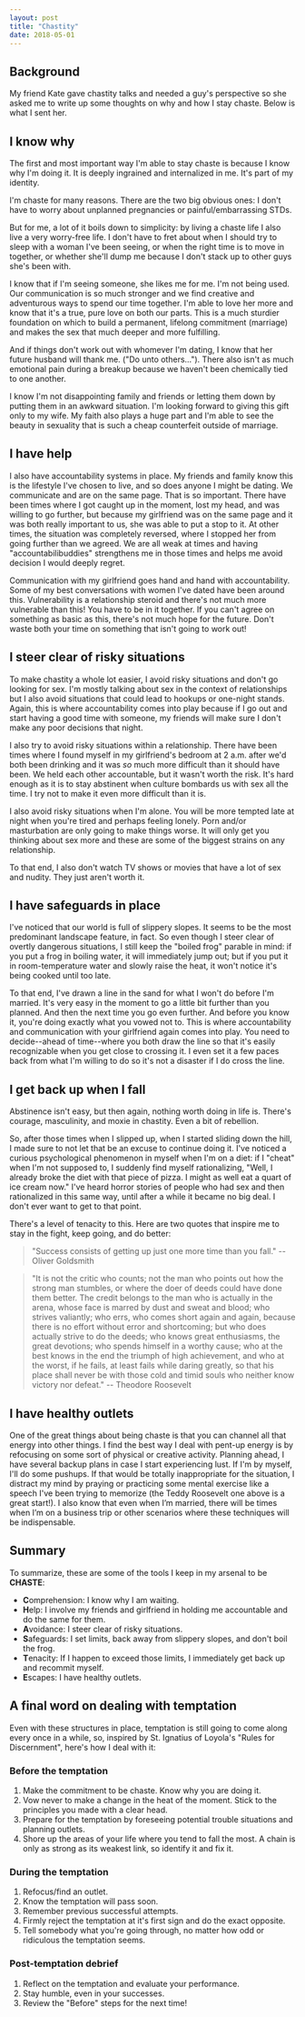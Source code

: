 ```yaml
---
layout: post
title: "Chastity"
date: 2018-05-01
---
```


## Background
My friend Kate gave chastity talks and needed a guy's perspective so she asked me to write up some thoughts on why and how I stay chaste. Below is what I sent her.

## I know why
The first and most important way I'm able to stay chaste is because I know why I'm doing it. It is deeply ingrained and internalized in me. It's part of my identity.

I'm chaste for many reasons. There are the two big obvious ones: I don't have to worry about unplanned pregnancies or painful/embarrassing STDs.

But for me, a lot of it boils down to simplicity: by living a chaste life I also live a very worry-free life. I don't have to fret about when I should try to sleep with a woman I've been seeing, or when the right time is to move in together, or whether she'll dump me because I don't stack up to other guys she's been with.

I know that if I'm seeing someone, she likes me for me. I'm not being used. Our communication is so much stronger and we find creative and adventurous ways to spend our time together. I'm able to love her more and know that it's a true, pure love on both our parts. This is a much sturdier foundation on which to build a permanent, lifelong commitment (marriage) and makes the sex that much deeper and more fulfilling.

And if things don't work out with whomever I'm dating, I know that her future husband will thank me. ("Do unto others..."). There also isn't as much emotional pain during a breakup because we haven't been chemically tied to one another.

I know I'm not disappointing family and friends or letting them down by putting them in an awkward situation. I'm looking forward to giving this gift only to my wife. My faith also plays a huge part and I'm able to see the beauty in sexuality that is such a cheap counterfeit outside of marriage.

## I have help
I also have accountability systems in place. My friends and family know this is the lifestyle I've chosen to live, and so does anyone I might be dating. We communicate and are on the same page. That is so important. There have been times where I got caught up in the moment, lost my head, and was willing to go further, but because my girlfriend was on the same page and it was both really important to us, she was able to put a stop to it. At other times, the situation was completely reversed, where I stopped her from going further than we agreed. We are all weak at times and having "accountabilibuddies" strengthens me in those times and helps me avoid decision I would deeply regret.

Communication with my girlfriend goes hand and hand with accountability. Some of my best conversations with women I've dated have been around this. Vulnerability is a relationship steroid and there's not much more vulnerable than this! You have to be in it together. If you can't agree on something as basic as this, there's not much hope for the future. Don't waste both your time on something that isn't going to work out!

## I steer clear of risky situations
To make chastity a whole lot easier, I avoid risky situations and don't go looking for sex. I'm mostly talking about sex in the context of relationships but I also avoid situations that could lead to hookups or one-night stands. Again, this is where accountability comes into play because if I go out and start having a good time with someone, my friends will make sure I don't make any poor decisions that night.

I also try to avoid risky situations within a relationship. There have been times where I found myself in my girlfriend's bedroom at 2 a.m. after we'd both been drinking and it was _so_ much more difficult than it should have been. We held each other accountable, but it wasn't worth the risk. It's hard enough as it is to stay abstinent when culture bombards us with sex all the time. I try not to make it even more difficult than it is.

I also avoid risky situations when I'm alone. You will be more tempted late at night when you're tired and perhaps feeling lonely. Porn and/or masturbation are only going to make things worse. It will only get you thinking about sex more and these are some of the biggest strains on any relationship.

To that end, I also don't watch TV shows or movies that have a lot of sex and nudity. They just aren't worth it.

## I have safeguards in place
I've noticed that our world is full of slippery slopes. It seems to be the most predominant landscape feature, in fact. So even though I steer clear of overtly dangerous situations, I still keep the "boiled frog" parable in mind: if you put a frog in boiling water, it will immediately jump out; but if you put it in room-temperature water and slowly raise the heat, it won't notice it's being cooked until too late.

To that end, I've drawn a line in the sand for what I won't do before I'm married. It's very easy in the moment to go a little bit further than you planned. And then the next time you go even further. And before you know it, you're doing exactly what you vowed not to. This is where accountability and communication with your girlfriend again comes into play. You need to decide--ahead of time--where you both draw the line so that it's easily recognizable when you get close to crossing it. I even set it a few paces back from what I'm willing to do so it's not a disaster if I do cross the line.

## I get back up when I fall
Abstinence isn't easy, but then again, nothing worth doing in life is. There's courage, masculinity, and moxie in chastity. Even a bit of rebellion.

So, after those times when I slipped up, when I started sliding down the hill, I made sure to not let that be an excuse to continue doing it. I've noticed a curious psychological phenomenon in myself when I'm on a diet: if I "cheat" when I'm not supposed to, I suddenly find myself rationalizing, "Well, I already broke the diet with that piece of pizza. I might as well eat a quart of ice cream now." I've heard horror stories of people who had sex and then rationalized in this same way, until after a while it became no big deal. I don't ever want to get to that point.

There's a level of tenacity to this. Here are two quotes that inspire me to stay in the fight, keep going, and do better:

> "Success consists of getting up just one more time than you fall." -- Oliver Goldsmith

> "It is not the critic who counts; not the man who points out how the strong man stumbles, or where the doer of deeds could have done them better. The credit belongs to the man who is actually in the arena, whose face is marred by dust and sweat and blood; who strives valiantly; who errs, who comes short again and again, because there is no effort without error and shortcoming; but who does actually strive to do the deeds; who knows great enthusiasms, the great devotions; who spends himself in a worthy cause; who at the best knows in the end the triumph of high achievement, and who at the worst, if he fails, at least fails while daring greatly, so that his place shall never be with those cold and timid souls who neither know victory nor defeat." -- Theodore Roosevelt

## I have healthy outlets
One of the great things about being chaste is that you can channel all that energy into other things. I find the best way I deal with pent-up energy is by refocusing on some sort of physical or creative activity. Planning ahead, I have several backup plans in case I start experiencing lust. If I'm by myself, I'll do some pushups. If that would be totally inappropriate for the situation, I distract my mind by praying or practicing some mental exercise like a speech I've been trying to memorize (the Teddy Roosevelt one above is a great start!). I also know that even when I’m married, there will be times when I’m on a business trip or other scenarios where these techniques will be indispensable.

## Summary
To summarize, these are some of the tools I keep in my arsenal to be **CHASTE**:

  - **C**omprehension: I know why I am waiting.
  - **H**elp: I involve my friends and girlfriend in holding me accountable and do the same for them.
  - **A**voidance: I steer clear of risky situations.
  - **S**afeguards: I set limits, back away from slippery slopes, and don't boil the frog.
  - **T**enacity: If I happen to exceed those limits, I immediately get back up and recommit myself.
  - **E**scapes: I have healthy outlets.


## A final word on dealing with temptation
Even with these structures in place, temptation is still going to come along every once in a while, so, inspired by St. Ignatius of Loyola's "Rules for Discernment", here's how I deal with it:

### Before the temptation
  1. Make the commitment to be chaste. Know why you are doing it.
  1. Vow never to make a change in the heat of the moment. Stick to the principles you made with a clear head.
  1. Prepare for the temptation by foreseeing potential trouble situations and planning outlets.
  1. Shore up the areas of your life where you tend to fall the most. A chain is only as strong as its weakest link, so identify it and fix it.

### During the temptation
  1. Refocus/find an outlet.
  1. Know the temptation will pass soon.
  1. Remember previous successful attempts.
  1. Firmly reject the temptation at it's first sign and do the exact opposite.
  1. Tell somebody what you're going through, no matter how odd or ridiculous the temptation seems.


### Post-temptation debrief
  1. Reflect on the temptation and evaluate your performance.
  1. Stay humble, even in your successes.
  1. Review the "Before" steps for the next time!
